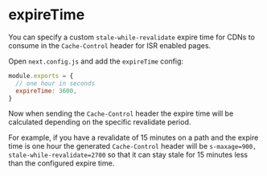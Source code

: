 # expireTime

You can specify a custom `stale-while-revalidate` expire time for CDNs to consume in the `Cache-Control` header for ISR enabled pages.

Open `next.config.js` and add the `expireTime` config:

```js filename="next.config.js"
module.exports = {
  // one hour in seconds
  expireTime: 3600,
}
```

Now when sending the `Cache-Control` header the expire time will be calculated depending on the specific revalidate period.

For example, if you have a revalidate of 15 minutes on a path and the expire time is one hour the generated `Cache-Control` header will be `s-maxage=900, stale-while-revalidate=2700` so that it can stay stale for 15 minutes less than the configured expire time.
